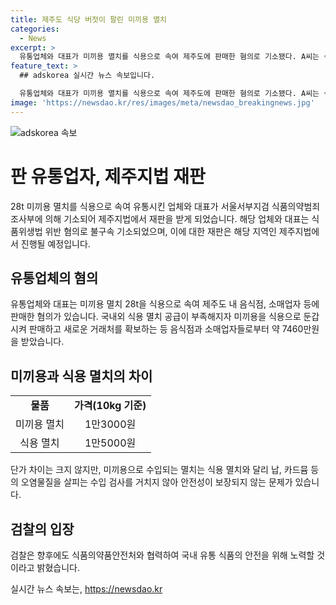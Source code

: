 ```yaml
---
title: 제주도 식당 버젓이 팔린 미끼용 멸치
categories:
  - News
excerpt: >
  유통업체와 대표가 미끼용 멸치를 식용으로 속여 제주도에 판매한 혐의로 기소됐다. A씨는 식용 멸치 수급 부족으로 미끼용을 식용으로 판매한 것으로 밝혀졌으며, 수입 검사를 거치지 않아 안전성이 보장되지 않는 문제도 제기됐다. 이에 대해 검찰은 식약처와 협력해 국내 유통 식품의 안전을 위해 노력할 것이라 밝혔다. 해당 사건은 제주지법에서 재판 진행 중이다.
feature_text: >
  ## adskorea 실시간 뉴스 속보입니다.

  유통업체와 대표가 미끼용 멸치를 식용으로 속여 제주도에 판매한 혐의로 기소됐다. A씨는 식용 멸치 수급 부족으로 미끼용을 식용으로 판매한 것으로 밝혀졌으며, 수입 검사를 거치지 않아 안전성이 보장되지 않는 문제도 제기됐다. 이에 대해 검찰은 식약처와 협력해 국내 유통 식품의 안전을 위해 노력할 것이라 밝혔다. 해당 사건은 제주지법에서 재판 진행 중이다.
image: 'https://newsdao.kr/res/images/meta/newsdao_breakingnews.jpg'
---
```


<p><img src="https://newsdao.kr/res/images/meta/newsdao_breakingnews.jpg" alt="adskorea 속보" /></p>

<h1>판 유통업자, 제주지법 재판</h1>

<p data-ke-size="size16">28t 미끼용 멸치를 식용으로 속여 유통시킨 업체와 대표가 서울서부지검 식품의약범죄조사부에 의해 기소되어 제주지법에서 재판을 받게 되었습니다. 해당 업체와 대표는 식품위생법 위반 혐의로 불구속 기소되었으며, 이에 대한 재판은 해당 지역인 제주지법에서 진행될 예정입니다.</p>

<h2 data-ke-size="size26">유통업체의 혐의</h2>

<p data-ke-size="size16">유통업체와 대표는 미끼용 멸치 28t을 식용으로 속여 제주도 내 음식점, 소매업자 등에 판매한 혐의가 있습니다. 국내외 식용 멸치 공급이 부족해지자 미끼용을 식용으로 둔갑시켜 판매하고 새로운 거래처를 확보하는 등 음식점과 소매업자들로부터 약 7460만원을 받았습니다.</p>

<h2 data-ke-size="size26">미끼용과 식용 멸치의 차이</h2>

<table>
  <tr>
    <td style="text-align: center; height: 17px;"><b>물품</b></td>
    <td style="text-align: center; height: 17px;"><b>가격(10kg 기준)</b></td>
  </tr>
  <tr>
    <td style="text-align: center; height: 17px;">미끼용 멸치</td>
    <td style="text-align: center; height: 17px;">1만3000원</td>
  </tr>
  <tr>
    <td style="text-align: center; height: 17px;">식용 멸치</td>
    <td style="text-align: center; height: 17px;">1만5000원</td>
  </tr>
</table>

<p data-ke-size="size16">단가 차이는 크지 않지만, 미끼용으로 수입되는 멸치는 식용 멸치와 달리 납, 카드뮴 등의 오염물질을 살피는 수입 검사를 거치지 않아 안전성이 보장되지 않는 문제가 있습니다.</p>

<h2 data-ke-size="size26">검찰의 입장</h2>

<p data-ke-size="size16">검찰은 향후에도 식품의약품안전처와 협력하여 국내 유통 식품의 안전을 위해 노력할 것이라고 밝혔습니다.</p>
실시간 뉴스 속보는, <a href="https://newsdao.kr" rel="dofollow">https://newsdao.kr</a>


